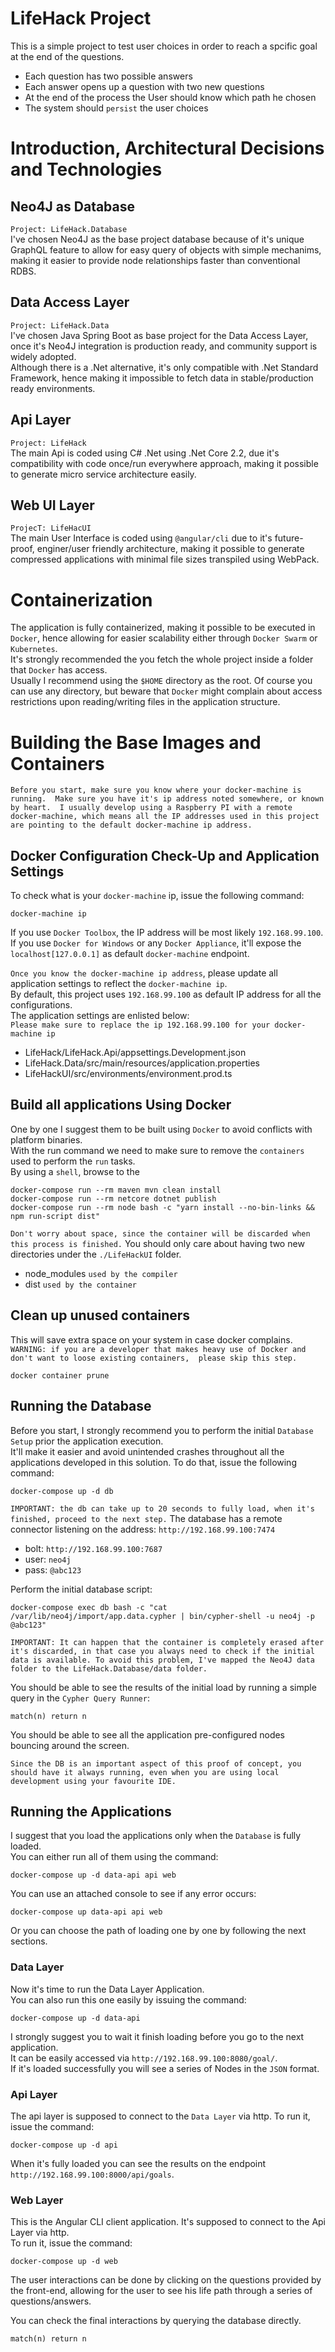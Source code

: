 # LifeHack Project 
This is a simple project to test user choices in order to reach a spcific goal at the end of the questions.  
* Each question has two possible answers  
* Each answer opens up a question with two new questions  
* At the end of the process the User should know which path he chosen  
* The system should `persist` the user choices  

# Introduction, Architectural Decisions and Technologies  
## Neo4J as Database  
`Project: LifeHack.Database`  
I've chosen Neo4J as the base project database because of it's unique GraphQL feature to allow for easy query 
of objects with simple mechanims, making it easier to provide node relationships faster than conventional RDBS.  

## Data Access Layer  
`Project: LifeHack.Data`  
I've chosen Java Spring Boot as base project for the Data Access Layer, once it's Neo4J integration is 
production ready, and community support is widely adopted.  
Although there is a .Net alternative, it's only compatible with .Net Standard Framework, hence making it impossible to 
fetch data in stable/production ready environments. 

## Api Layer  
`Project: LifeHack`  
The main Api is coded using C# .Net using .Net Core 2.2, due it's compatibility with code once/run everywhere approach, 
making it possible to generate micro service architecture easily. 

## Web UI Layer  
`ProjecT: LifeHacUI`  
The main User Interface is coded using `@angular/cli` due to it's future-proof, enginer/user friendly architecture, 
making it possible to generate compressed applications with minimal file sizes transpiled using WebPack.  

# Containerization  
The application is fully containerized, making it possible to be executed in `Docker`, hence allowing for 
easier scalability either through `Docker Swarm` or `Kubernetes`.  
It's strongly recommended the you fetch the whole project inside a folder that `Docker` has access.  
Usually I recommend using the `$HOME` directory as the root. Of course you can use any directory, but 
beware that `Docker` might complain about access restrictions upon reading/writing files in the application structure.  


# Building the Base Images and Containers  
`Before you start, make sure you know where your docker-machine is running. 
Make sure you have it's ip address noted somewhere, or known by heart. 
I usually develop using a Raspberry PI with a remote docker-machine, which means all the IP addresses used in this project are pointing to the default docker-machine ip address.`  

## Docker Configuration Check-Up and Application Settings  

To check what is your `docker-machine` ip, issue the following command:
```
docker-machine ip
```

If you use `Docker Toolbox`, the IP address will be most likely `192.168.99.100`.  
If you use `Docker for Windows` or any `Docker Appliance`, it'll expose the `localhost[127.0.0.1]` as default `docker-machine` endpoint.

`Once you know the docker-machine ip address`, please update all application settings to reflect the `docker-machine ip`.  
By default, this project uses `192.168.99.100` as default IP address for all the configurations.  
The application settings are enlisted below:  
`Please make sure to replace the ip 192.168.99.100 for your docker-machine ip`  
* LifeHack/LifeHack.Api/appsettings.Development.json  
* LifeHack.Data/src/main/resources/application.properties  
* LifeHackUI/src/environments/environment.prod.ts  

## Build all applications Using Docker
One by one I suggest them to be built using `Docker` to avoid conflicts with platform binaries.  
With the run command we need to make sure to remove the `containers` used to perform the `run` tasks.  
By using a `shell`, browse to the

```
docker-compose run --rm maven mvn clean install
docker-compose run --rm netcore dotnet publish
docker-compose run --rm node bash -c "yarn install --no-bin-links && npm run-script dist"
```
`Don't worry about space, since the container will be discarded when this process is finished.` 
You should only care about having two new directories under the `./LifeHackUI` folder.  
* node_modules `used by the compiler`  
* dist `used by the container`  

## Clean up unused containers  
This will save extra space on your system in case docker complains.  
`WARNING: if you are a developer that makes heavy use of Docker and don't want to loose existing containers, 
please skip this step.`
```
docker container prune
```

## Running the Database  
Before you start, I strongly recommend you to perform the initial `Database Setup` prior the application execution.  
It'll make it easier and avoid unintended crashes throughout all the applications developed in this solution. To do that, issue the following command:

```
docker-compose up -d db
```
`IMPORTANT: the db can take up to 20 seconds to fully load, when it's finished, proceed to the next step.`
The database has a remote connector listening on the address: `http://192.168.99.100:7474`
* bolt: `http://192.168.99.100:7687`  
* user: `neo4j`  
* pass: `@abc123`

Perform the initial database script:
```
docker-compose exec db bash -c "cat /var/lib/neo4j/import/app.data.cypher | bin/cypher-shell -u neo4j -p @abc123"
```
`IMPORTANT: It can happen that the container is completely erased after it's discarded, in that case you always need to check if the initial data is available. To avoid this problem, I've mapped the Neo4J data folder to the LifeHack.Database/data folder.`  


You should be able to see the results of the initial load by running a simple query in the `Cypher Query Runner`:  
```
match(n) return n
```  

You should be able to see all the application pre-configured nodes bouncing around the screen.  

`Since the DB is an important aspect of this proof of concept, you should have it always running, even when you are using local development using your favourite IDE. ` 

## Running the Applications  
I suggest that you load the applications only when the `Database` is fully loaded.  
You can either run all of them using the command:

```
docker-compose up -d data-api api web
```

You can use an attached console to see if any error occurs:

```
docker-compose up data-api api web
```

Or you can choose the path of loading one by one by following the next sections.

### Data Layer  
Now it's time to run the Data Layer Application.  
You can also run this one easily by issuing the command:  
```
docker-compose up -d data-api
```  
I strongly suggest you to wait it finish loading before you go to the next application.  
It can be easily accessed via `http://192.168.99.100:8080/goal/`.  
If it's loaded successfully you will see a series of Nodes in the `JSON` format.  

### Api Layer  
The api layer is supposed to connect to the `Data Layer` via http. To run it, issue the command:
```
docker-compose up -d api
```
When it's fully loaded you can see the results on the endpoint `http://192.168.99.100:8000/api/goals`.  

### Web Layer  
This is the Angular CLI client application. It's supposed to connect to the Api Layer via http.  
To run it, issue the command:
```
docker-compose up -d web
```

The user interactions can be done by clicking on the questions provided by the front-end, allowing for the user to see his life path through a series of questions/answers.

You can check the final interactions by querying the database directly.  

```
match(n) return n
```
